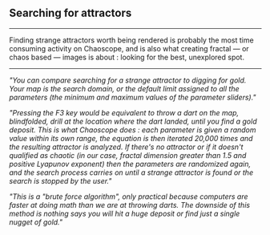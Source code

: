 ## Searching for attractors
----

Finding strange attractors worth being rendered is probably the most time consuming activity on Chaoscope, and is also what creating fractal — or chaos based — images is about : looking for the best, unexplored spot.

----

*"You can compare searching for a strange attractor to digging for gold. Your map is the search domain, or the default limit assigned to all the parameters (the minimum and maximum values of the parameter sliders)."*

*"Pressing the F3 key would be equivalent to throw a dart on the map, blindfolded, drill at the location where the dart landed, until you find a gold deposit. This is what Chaoscope does : each parameter is given a random value within its own range, the equation is then iterated 20,000 times and the resulting attractor is analyzed. If there's no attractor or if it doesn't qualified as chaotic (in our case, fractal dimension greater than 1.5 and positive Lyapunov exponent) then the parameters are randomized again, and the search process carries on until a strange attractor is found or the search is stopped by the user."*

*"This is a "brute force algorithm", only practical because computers are faster at doing math than we are at throwing darts. The downside of this method is nothing says you will hit a huge deposit or find just a single nugget of gold."*